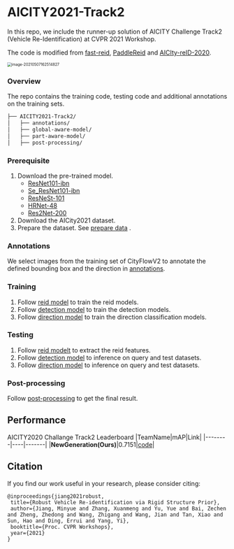 # AICITY2021-Track2

In this repo, we include the runner-up solution of AICITY Challenge Track2 (Vehicle Re-Identification)  at CVPR 2021 Workshop.

The code is modified from [fast-reid](https://github.com/JDAI-CV/fast-reid), [PaddleReid]( https://github.com/PaddlePaddle/Research/tree/master/CV/PaddleReid )  and [AICIty-reID-2020]( https://github.com/layumi/AICIty-reID-2020 ).

<img src="/Users/v_zhangxuanmeng/Library/Application Support/typora-user-images/image-20210507162514827.png" alt="image-20210507162514827" style="zoom:60%;" />

### Overview

The repo contains the training code, testing code and additional annotations on the training sets.

```bash
├── AICITY2021-Track2/
│   ├── annotations/
│   ├── global-aware-model/
│   ├── part-aware-model/
│   ├── post-processing/
```

### Prerequisite

1. Download the pre-trained model.
   - [ResNet101-ibn](https://github.com/XingangPan/IBN-Net/releases/download/v1.0/resnet101_ibn_a-59ea0ac6.pth)
   - [Se_ResNet101-ibn](https://github.com/XingangPan/IBN-Net/releases/download/v1.0/se_resnet101_ibn_a-fabed4e2.pth)
   - [ResNeSt-101](https://s3.us-west-1.wasabisys.com/resnest/torch/resnest101-22405ba7.pth)
   - [HRNet-48](https://paddle-imagenet-models-name.bj.bcebos.com/HRNet_W48_C_ssld_pretrained.tar)
   - [Res2Net-200](https://paddle-imagenet-models-name.bj.bcebos.com/Res2Net200_vd_26w_4s_ssld_pretrained.tar)
2. Download the  AICity2021 dataset.
3. Prepare the dataset. See [prepare data](https://github.com/PaddlePaddle/Research/tree/master/CV/PaddleReid/process_aicity_data) .

### Annotations

We select images from the training set of CityFlowV2 to annotate the defined bounding box and the direction in [annotations](annotations).

### Training

1. Follow [reid model](global-aware-model/TRAIN.md)  to train the reid models.
2. Follow [detection model](part-aware-model/ppdet/README.md)  to train the detection models.
3. Follow [direction model](part-aware-model/vreid_direction/README.md)  to train the direction classification models.

### Testing

1. Follow [reid modelt](global-aware-model/TEST.md)  to extract the reid features.
2. Follow [detection model](part-aware-model/ppdet/README.md)  to inference on query and test datasets.
3. Follow [direction model](part-aware-model/vreid_direction/README.md) to inference on query and test datasets.

### Post-processing

Follow [post-processing](post-processing/run.sh) to get the final result.

## Performance
AICITY2020 Challange Track2 Leaderboard
|TeamName|mAP|Link|
|--------|----|-------|
|**NewGeneration(Ours)**|0.7151|[code](https://github.com/Xuanmeng-Zhang/AICITY2021-Track2)|


## Citation

If you find our work useful in your research, please consider citing:
```
@inproceedings{jiang2021robust,
 title={Robust Vehicle Re-identification via Rigid Structure Prior},
 author={Jiang, Minyue and Zhang, Xuanmeng and Yu, Yue and Bai, Zechen and Zheng, Zhedong and Wang, Zhigang and Wang, Jian and Tan, Xiao and Sun, Hao and Ding, Errui and Yang, Yi},
 booktitle={Proc. CVPR Workshops},
 year={2021}
}
```
